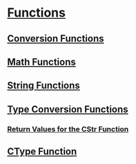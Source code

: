 # [Functions](index.md)
## [Conversion Functions](conversion-functions.md)
## [Math Functions](math-functions.md)
## [String Functions](string-functions.md)
## [Type Conversion Functions](type-conversion-functions.md)
### [Return Values for the CStr Function](return-values-for-the-cstr-function.md)
## [CType Function](ctype-function.md)

